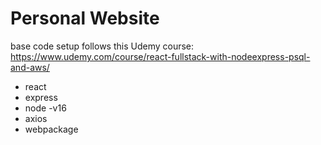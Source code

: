 # Personal Website

base code setup follows this Udemy course: https://www.udemy.com/course/react-fullstack-with-nodeexpress-psql-and-aws/

* react
* express
* node -v16
* axios
* webpackage
